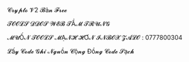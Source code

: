 𝓒𝓻𝔂𝓹𝓽𝓸 𝓥2 𝓑ả𝓷 𝓕𝓻𝓮𝓮


𝓣𝓞𝓞𝓛𝓢 𝓓𝓓𝓞𝓢 𝓦𝓔𝓑 𝓣Ầ𝓜 𝓣𝓡𝓤𝓝𝓖 


𝓜𝓤Ố𝓝 𝓣𝓞𝓞𝓛𝓢 𝓜Ạ𝓝𝓗 𝓗Ơ𝓝 𝓘𝓝𝓑𝓞𝓧 𝓩𝓐𝓛𝓞 : 0777800304 


𝓛ấ𝔂 𝓒𝓸𝓭𝓮 𝓖𝓱𝓲 𝓝𝓰𝓾ồ𝓷 𝓒ộ𝓷𝓰 Đồ𝓷𝓰 𝓒𝓸𝓭𝓮 𝓢ạ𝓬𝓱


